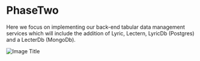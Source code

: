 # PhaseTwo

Here we focus on implementing our back-end tabular data management services
which will include the addition of Lyric, Lectern, LyricDb (Postgres) and a
LecterDb (MongoDb).

![Image Title](/docs/images/phaseTwo.png "PhaseTwo Architecture Diagram")
